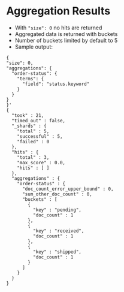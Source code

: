 # Aggregation Results #

* With ```"size": 0``` no hits are returned
* Aggregated data is returned with buckets
* Number of buckets limited by default to 5
* Sample output:
```
{
"size": 0, 
"aggregations": {
  "order-status": {
    "terms": {
      "field": "status.keyword"
    }
  }
}
}'
{
  "took" : 21,
  "timed_out" : false,
  "_shards" : {
    "total" : 5,
    "successful" : 5,
    "failed" : 0
  },
  "hits" : {
    "total" : 3,
    "max_score" : 0.0,
    "hits" : [ ]
  },
  "aggregations" : {
    "order-status" : {
      "doc_count_error_upper_bound" : 0,
      "sum_other_doc_count" : 0,
      "buckets" : [
        {
          "key" : "pending",
          "doc_count" : 1
        },
        {
          "key" : "received",
          "doc_count" : 1
        },
        {
          "key" : "shipped",
          "doc_count" : 1
        }
      ]
    }
  }
}
``` 